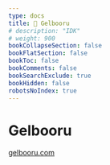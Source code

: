 ```yaml
---
type: docs
title: 🔷 Gelbooru
# description: "IDK"
# weight: 900
bookCollapseSection: false
bookFlatSection: false
bookToc: false
bookComments: false
bookSearchExclude: true
bookHidden: false
robotsNoIndex: true
---
```


# Gelbooru

[gelbooru.com](https://gelbooru.com?nt)
